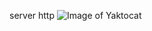 
server http 
![Image of Yaktocat](https://vignette.wikia.nocookie.net/hell-girl/images/e/e5/Hell_Link.png/revision/latest?cb=20181007172200)
